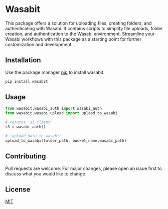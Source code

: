 # Wasabit

This package offers a solution for uploading files, creating folders, and authenticating with Wasabi. It contains scripts to simplify file uploads, folder creation, and authentication to the Wasabi environment. Streamline your Wasabi workflows with this package as a starting point for further customization and development.

## Installation

Use the package manager [pip](https://github.com/bippisb/wasabit.git) to install wasabit.

```bash
pip install wasabit
```

## Usage

```python
from wasabit.wasabi_auth import wasabi_auth
from wasabit.wasabi_upload import upload_to_wasabi

# returns 's3 client'
s3 = wasabi_auth()

# 'upload data to wasabi'
upload_to_wasabi(folder_path, bucket_name,wasabi_path)

```

## Contributing

Pull requests are welcome. For major changes, please open an issue first
to discuss what you would like to change.

## License

[MIT](https://choosealicense.com/licenses/mit/)
